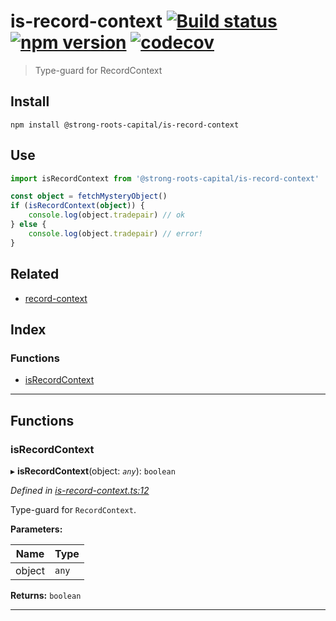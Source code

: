 
is-record-context [![Build status](https://travis-ci.org/strong-roots-capital/is-record-context.svg?branch=master)](https://travis-ci.org/strong-roots-capital/is-record-context) [![npm version](https://img.shields.io/npm/v/@strong-roots-capital/is-record-context.svg)](https://npmjs.org/package/@strong-roots-capital/is-record-context) [![codecov](https://codecov.io/gh/strong-roots-capital/is-record-context/branch/master/graph/badge.svg)](https://codecov.io/gh/strong-roots-capital/is-record-context)
======================================================================================================================================================================================================================================================================================================================================================================================================================================================================================================================

> Type-guard for RecordContext

Install
-------

```shell
npm install @strong-roots-capital/is-record-context
```

Use
---

```typescript
import isRecordContext from '@strong-roots-capital/is-record-context'

const object = fetchMysteryObject()
if (isRecordContext(object)) {
    console.log(object.tradepair) // ok
} else {
    console.log(object.tradepair) // error!
}
```

Related
-------

*   [record-context](https://github.com/strong-roots-capital/record-context)

## Index

### Functions

* [isRecordContext](#isrecordcontext)

---

## Functions

<a id="isrecordcontext"></a>

###  isRecordContext

▸ **isRecordContext**(object: *`any`*): `boolean`

*Defined in [is-record-context.ts:12](https://github.com/strong-roots-capital/is-record-context/blob/ebc11ab/src/is-record-context.ts#L12)*

Type-guard for `RecordContext`.

**Parameters:**

| Name | Type |
| ------ | ------ |
| object | `any` |

**Returns:** `boolean`

___

